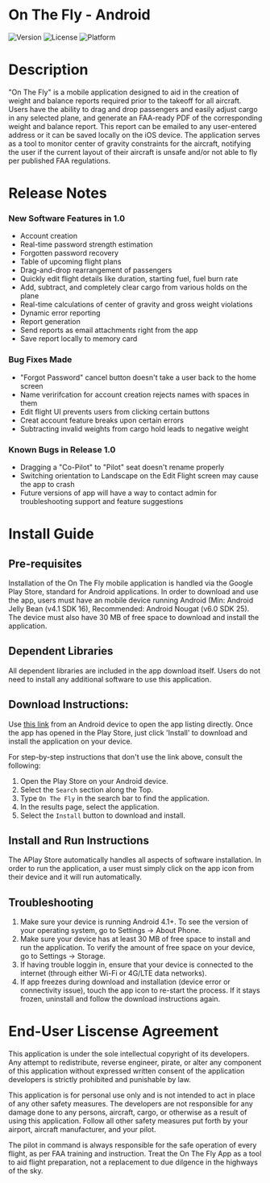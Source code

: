 # On The Fly - Android
![Version](https://img.shields.io/badge/version-1.0-blue.svg)
![License](https://img.shields.io/badge/license-Standard-green.svg)
![Platform](https://img.shields.io/badge/platform-Android-lightgrey.svg)

# Description

"On The Fly" is a mobile application designed to aid in the creation of weight and balance reports required prior to the takeoff for all aircraft. Users have the ability to drag and drop passengers and easily adjust cargo in any selected plane, and generate an FAA-ready PDF of the corresponding weight and balance report. This report can be emailed to any user-entered address or it can be saved locally on the iOS device. The application serves as a tool to monitor center of gravity constraints for the aircraft, notifying the user if the current layout of their aircraft is unsafe and/or not able to fly per published FAA regulations.

# Release Notes

### New Software Features in 1.0
* Account creation 
* Real-time password strength estimation
* Forgotten password recovery
* Table of upcoming flight plans
* Drag-and-drop rearrangement of passengers
* Quickly edit flight details like duration, starting fuel, fuel burn rate
* Add, subtract, and completely clear cargo from various holds on the plane
* Real-time calculations of center of gravity and gross weight violations
* Dynamic error reporting
* Report generation 
* Send reports as email attachments right from the app
* Save report locally to memory card

### Bug Fixes Made
* "Forgot Password" cancel button doesn't take a user back to the home screen
* Name veririfcation for account creation rejects names with spaces in them
* Edit flight UI prevents users from clicking certain buttons
* Creat account feature breaks upon certain errors
* Subtracting invalid weights from cargo hold leads to negative weight

### Known Bugs in Release 1.0
* Dragging a "Co-Pilot" to "Pilot" seat doesn't rename properly
* Switching orientation to Landscape on the Edit Flight screen may cause the app to crash
* Future versions of app will have a way to contact admin for troubleshooting support and feature suggestions

# Install Guide

## Pre-requisites
Installation of the On The Fly mobile application is handled via the Google Play Store, standard for Android applications. In order to download and use the app, users must have an mobile device running Android (Min: Android Jelly Bean (v4.1 SDK 16), Recommended: Android Nougat (v6.0 SDK 25). The device must also have 30 MB of free space to download and install the application. 

## Dependent Libraries
All dependent libraries are included in the app download itself. Users do not need to install any additional software to use this application. 

## Download Instructions:
Use [this link]() from an Android device to open the app listing directly. Once the app has opened in the Play Store, just click 'Install' to download and install the application on your device.

For step-by-step instructions that don't use the link above, consult the following: 
1. Open the Play Store on your Android device. 
2. Select the `Search` section along the Top. 
3. Type `On The Fly` in the search bar to find the application. 
4. In the results page, select the application. 
5. Select the `Install` button to download and install.

## Install and Run Instructions
The APlay Store automatically handles all aspects of software installation. In order to run the application, a user must simply click on the app icon from their device and it will run automatically. 

## Troubleshooting
1. Make sure your device is running Android 4.1+. To see the version of your operating system, go to Settings -> About Phone.
2. Make sure your device has at least 30 MB of free space to install and run the application. To verify the amount of free space on your device, go to Settings -> Storage. 
3. If having trouble loggin in, ensure that your device is connected to the internet (through either Wi-Fi or 4G/LTE data networks).
4. If app freezes during download and installation (device error or connectivity issue), touch the app icon to re-start the process. If it stays frozen, uninstall and follow the download instructions again.

# End-User Liscense Agreement

This application is under the sole intellectual copyright of its developers. Any attempt to redistribute, reverse engineer, pirate, or alter any component of this application without expressed written consent of the application developers is strictly prohibited and punishable by law.

This application is for personal use only and is not intended to act in place of any other safety measures. The developers are not responsible for any damage done to any persons, aircraft, cargo, or otherwise as a result of using this application. Follow all other safety measures put forth by your airport, aircraft manufacturer, and your pilot. 

The pilot in command is always responsible for the safe operation of every flight, as per FAA training and instruction. Treat the On The Fly App as a tool to aid flight preparation, not a replacement to due dilgence in the highways of the sky.
